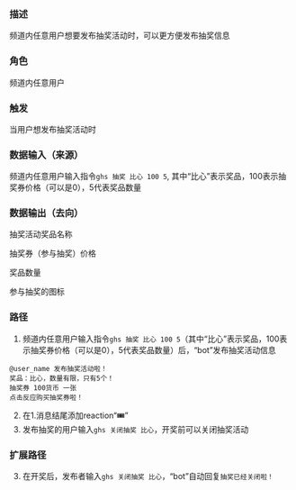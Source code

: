 ### 描述

频道内任意用户想要发布抽奖活动时，可以更方便发布抽奖信息

### 角色

频道内任意用户

### 触发

当用户想发布抽奖活动时

### 数据输入（来源）

频道内任意用户输入指令```ghs 抽奖 比心 100 5```, 其中“比心”表示奖品，100表示抽奖券价格（可以是0），5代表奖品数量

### 数据输出（去向）

抽奖活动奖品名称

抽奖券（参与抽奖）价格

奖品数量

参与抽奖的图标

### 路径

1. 频道内任意用户输入指令```ghs 抽奖 比心 100 5```（其中“比心”表示奖品，100表示抽奖券价格（可以是0），5代表奖品数量）后，“bot”发布抽奖活动信息
```
@user_name 发布抽奖活动啦！
奖品：比心，数量有限，只有5个！
抽奖券 100货币 一张
点击反应购买抽奖券啦！
```
2. 在1.消息结尾添加reaction“🎟️”
3. 发布抽奖的用户输入```ghs 关闭抽奖 比心```，开奖前可以关闭抽奖活动

### 扩展路径

3. 在开奖后，发布者输入```ghs 关闭抽奖 比心```，“bot”自动回复```抽奖已经关闭啦！```
